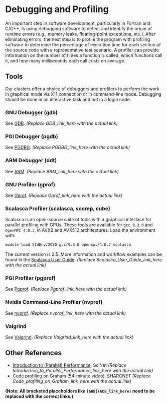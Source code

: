 # Debugging and Profiling

An important step in software development, particularly in Fortran and C/C++, is using debugging software to detect and identify the origin of runtime errors (e.g., memory leaks, floating-point exceptions, etc.). After eliminating errors, the next step is to profile the program with profiling software to determine the percentage of execution time for each section of the source code with a representative test scenario. A profiler can provide information on the number of times a function is called, which functions call it, and how many milliseconds each call costs on average.


## Tools

Our clusters offer a choice of debuggers and profilers to perform the work in graphical mode via X11 connection or in command-line mode. Debugging should be done in an interactive task and not in a login node.

### GNU Debugger (gdb)

See [GDB](GDB_link_here).  *(Replace GDB_link_here with the actual link)*

### PGI Debugger (pgdb)

See [PGDBG](PGDBG_link_here). *(Replace PGDBG_link_here with the actual link)*

### ARM Debugger (ddt)

See [ARM](ARM_link_here). *(Replace ARM_link_here with the actual link)*

### GNU Profiler (gprof)

See [Gprof](Gprof_link_here). *(Replace Gprof_link_here with the actual link)*

### Scalasca Profiler (scalasca, scorep, cube)

Scalasca is an open-source suite of tools with a graphical interface for parallel profiling with GPUs. These tools are available for `gcc 9.3.0` and `OpenMPI 4.0.3`, in AVX2 and AVX512 architectures. Load the environment with:

```bash
module load StdEnv/2020 gcc/9.3.0 openmpi/4.0.3 scalasca
```

The current version is 2.5.  More information and workflow examples can be found in the [Scalasca User Guide](Scalasca_User_Guide_link_here). *(Replace Scalasca_User_Guide_link_here with the actual link)*


### PGI Profiler (pgprof)

See [Pgprof](Pgprof_link_here). *(Replace Pgprof_link_here with the actual link)*

### Nvidia Command-Line Profiler (nvprof)

See [nvprof](nvprof_link_here). *(Replace nvprof_link_here with the actual link)*

### Valgrind

See [Valgrind](Valgrind_link_here). *(Replace Valgrind_link_here with the actual link)*


## Other References

* [Introduction to (Parallel) Performance](Introduction_to_Parallel_Performance_link_here), SciNet *(Replace Introduction_to_Parallel_Performance_link_here with the actual link)*
* [Code profiling on Graham](Code_profiling_on_Graham_link_here) (54-minute video), SHARCNET *(Replace Code_profiling_on_Graham_link_here with the actual link)*


**(Note:  All bracketed placeholders like `[GDB](GDB_link_here)` need to be replaced with the correct links.)**
